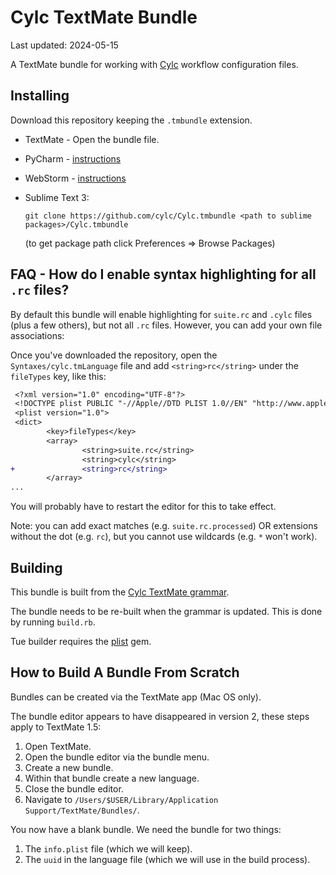 # Cylc TextMate Bundle

Last updated: <span actions:bind='update-date'>2024-05-15</span>

A TextMate bundle for working with [Cylc](http://www.cylc.org) workflow
configuration files.

## Installing

Download this repository keeping the `.tmbundle` extension.

* TextMate - Open the bundle file.
* PyCharm - [instructions](https://www.jetbrains.com/help/pycharm/tutorial-using-textmate-bundles.html)
* WebStorm - [instructions](https://www.jetbrains.com/help/webstorm/tutorial-using-textmate-bundles.html)
* Sublime Text 3:

    ``git clone https://github.com/cylc/Cylc.tmbundle <path to sublime packages>/Cylc.tmbundle``

   (to get package path click Preferences => Browse Packages)

## FAQ - How do I enable syntax highlighting for all `.rc` files?

By default this bundle will enable highlighting for `suite.rc` and `.cylc` files (plus a few others), but not all `.rc` files. However, you can add your own file associations:

Once you've downloaded the repository, open the `Syntaxes/cylc.tmLanguage` file and add `<string>rc</string>` under the `fileTypes` key, like this:
```diff
 <?xml version="1.0" encoding="UTF-8"?>
 <!DOCTYPE plist PUBLIC "-//Apple//DTD PLIST 1.0//EN" "http://www.apple.com/DTDs/PropertyList-1.0.dtd">
 <plist version="1.0">
 <dict>
        <key>fileTypes</key>
        <array>
                <string>suite.rc</string>
                <string>cylc</string>
+               <string>rc</string>
        </array>
...
```
You will probably have to restart the editor for this to take effect.

Note: you can add exact matches (e.g. `suite.rc.processed`) OR extensions without the dot (e.g. `rc`), but you cannot use wildcards (e.g. `*` won't work).

## Building

This bundle is built from the
[Cylc TextMate grammar](https://github.com/cylc/cylc-textmate-grammar).

The bundle needs to be re-built when the grammar is updated. This is done by
running `build.rb`.

Tue builder requires the
[plist](https://rubygems.org/gems/plist/versions/3.5.0) gem.

## How to Build A Bundle From Scratch

Bundles can be created via the TextMate app (Mac OS only).

The bundle editor appears to have disappeared in version 2, these steps apply
to TextMate 1.5:

1. Open TextMate.
1. Open the bundle editor via the bundle menu.
1. Create a new bundle.
1. Within that bundle create a new language.
1. Close the bundle editor.
1. Navigate to `/Users/$USER/Library/Application Support/TextMate/Bundles/`.

You now have a blank bundle. We need the bundle for two things:

1. The `info.plist` file (which we will keep).
1. The `uuid` in the language file (which we will use in the build process).

